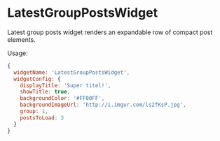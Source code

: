 # LatestGroupPostsWidget

Latest group posts widget renders an expandable row of compact post elements.

Usage: 
```javascript
{
  widgetName: 'LatestGroupPostsWidget',
  widgetConfig: {
    displayTitle: 'Super titel!',
    showTitle: true,
    backgroundColor: '#FF00FF',
    backgroundImageUrl: 'http://i.imgur.com/ls2fKsP.jpg',
    group: 1,
    postsToLoad: 3
  }
}
```
